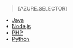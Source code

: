 > [AZURE.SELECTOR] 
- [Java](notification-hubs-java-backend-how-to)
- [Node.js](notification-hubs-nodejs-how-to-use-notification-hubs)
- [PHP](notification-hubs-php-backend-how-to)
- [Python](notification-hubs-python-backend-how-to)
